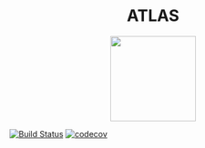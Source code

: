 <h1 align="center">ATLAS</h1>

<p align="center">
<a href="https://sinai-survey.tk">
<img src="http://i.imgur.com/jDigmKB.png" height="150" />
</a>
</p>


[![Build Status](https://travis-ci.org/ArnholdInstitute/ATLAS.svg?branch=tula-salud)](https://travis-ci.org/ArnholdInstitute/ATLAS)
[![codecov](https://codecov.io/gh/ArnholdInstitute/ATLAS/branch/tula-salud/graph/badge.svg)](https://codecov.io/gh/ArnholdInstitute/ATLAS)
